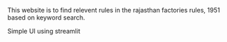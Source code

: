 This website is to find relevent rules in the rajasthan factories rules, 1951 based on keyword search. 

Simple UI using streamlit
